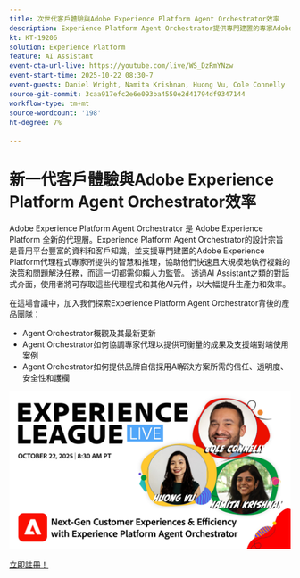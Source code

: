 ```yaml
---
title: 次世代客戶體驗與Adobe Experience Platform Agent Orchestrator效率
description: Experience Platform Agent Orchestrator提供專門建置的專家Adobe Experience Platform Agent背後的智慧和推理，讓他們能夠快速大規模地執行複雜的決策和問題解決任務。
kt: KT-19206
solution: Experience Platform
feature: AI Assistant
event-cta-url-live: https://youtube.com/live/WS_DzRmYNzw
event-start-time: 2025-10-22 08:30-7
event-guests: Daniel Wright, Namita Krishnan, Huong Vu, Cole Connelly
source-git-commit: 3caa917efc2e6e093ba4550e2d41794df9347144
workflow-type: tm+mt
source-wordcount: '198'
ht-degree: 7%

---
```


# 新一代客戶體驗與Adobe Experience Platform Agent Orchestrator效率

Adobe Experience Platform Agent Orchestrator 是 Adobe Experience Platform 全新的代理層。Experience Platform Agent Orchestrator的設計宗旨是善用平台豐富的資料和客戶知識，並支援專門建置的Adobe Experience Platform代理程式專家所提供的智慧和推理，協助他們快速且大規模地執行複雜的決策和問題解決任務，而這一切都需仰賴人力監管。 透過AI Assistant之類的對話式介面，使用者將可存取這些代理程式和其他AI元件，以大幅提升生產力和效率。

在這場會議中，加入我們探索Experience Platform Agent Orchestrator背後的產品團隊：

* Agent Orchestrator概觀及其最新更新
* Agent Orchestrator如何協調專家代理以提供可衡量的成果及支援端對端使用案例
* Agent Orchestrator如何提供品牌自信採用AI解決方案所需的信任、透明度、安全性和護欄

[![ExL LIVE 2024年1月17日](assets/WebBanner-v2-Oct22-2025.jpg)](https://engage.adobe.com/ExpLeagueLive-251022.html)

[立即註冊！](https://engage.adobe.com/ExpLeagueLive-251022.html)
